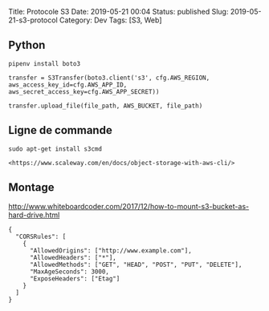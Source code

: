Title: Protocole S3
Date: 2019-05-21 00:04
Status: published
Slug: 2019-05-21-s3-protocol
Category: Dev
Tags: [S3, Web]


## Python

	pipenv install boto3


```
transfer = S3Transfer(boto3.client('s3', cfg.AWS_REGION, aws_access_key_id=cfg.AWS_APP_ID,
aws_secret_access_key=cfg.AWS_APP_SECRET))

transfer.upload_file(file_path, AWS_BUCKET, file_path)
```

## Ligne de commande

	sudo apt-get install s3cmd

	<https://www.scaleway.com/en/docs/object-storage-with-aws-cli/>

## Montage

<http://www.whiteboardcoder.com/2017/12/how-to-mount-s3-bucket-as-hard-drive.html>

```
{
  "CORSRules": [
    {
      "AllowedOrigins": ["http://www.example.com"],
      "AllowedHeaders": ["*"],
      "AllowedMethods": ["GET", "HEAD", "POST", "PUT", "DELETE"],
      "MaxAgeSeconds": 3000,
      "ExposeHeaders": ["Etag"]
    }
  ]
}
```
